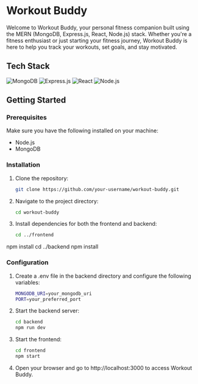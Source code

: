 # Workout Buddy

Welcome to Workout Buddy, your personal fitness companion built using the MERN (MongoDB, Express.js, React, Node.js) stack. Whether you're a fitness enthusiast or just starting your fitness journey, Workout Buddy is here to help you track your workouts, set goals, and stay motivated.

## Tech Stack

![MongoDB](https://img.shields.io/badge/-MongoDB-lightgreen?logo=mongodb&style=for-the-badge)
![Express.js](https://img.shields.io/badge/-Express.js-gray?logo=express&style=for-the-badge)
![React](https://img.shields.io/badge/-React-blue?logo=react&style=for-the-badge)
![Node.js](https://img.shields.io/badge/-Node.js-green?logo=node.js&style=for-the-badge)

## Getting Started

### Prerequisites

Make sure you have the following installed on your machine:

- Node.js
- MongoDB

### Installation

1. Clone the repository:

   ```bash
   git clone https://github.com/your-username/workout-buddy.git
   
2. Navigate to the project directory:
    
    ```bash
    cd workout-buddy
    
3. Install dependencies for both the frontend and backend:
    ```bash
    cd ../frontend
npm install
    cd ../backend
npm install

### Configuration

1. Create a .env file in the backend directory and configure the following variables:
    ```bash
    MONGODB_URI=your_mongodb_uri
    PORT=your_preferred_port
    
2. Start the backend server:
    ```bash
    cd backend
    npm run dev

3. Start the frontend:
    ```bash
    cd frontend
    npm start

4. Open your browser and go to http://localhost:3000 to access Workout Buddy.
